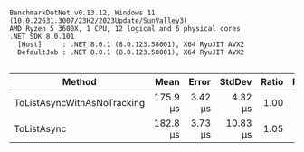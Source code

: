```

BenchmarkDotNet v0.13.12, Windows 11 (10.0.22631.3007/23H2/2023Update/SunValley3)
AMD Ryzen 5 3600X, 1 CPU, 12 logical and 6 physical cores
.NET SDK 8.0.101
  [Host]     : .NET 8.0.1 (8.0.123.58001), X64 RyuJIT AVX2
  DefaultJob : .NET 8.0.1 (8.0.123.58001), X64 RyuJIT AVX2


```
| Method                      | Mean     | Error   | StdDev   | Ratio | RatioSD |
|---------------------------- |---------:|--------:|---------:|------:|--------:|
| ToListAsyncWithAsNoTracking | 175.9 μs | 3.42 μs |  4.32 μs |  1.00 |    0.00 |
| ToListAsync                 | 182.8 μs | 3.73 μs | 10.83 μs |  1.05 |    0.10 |
